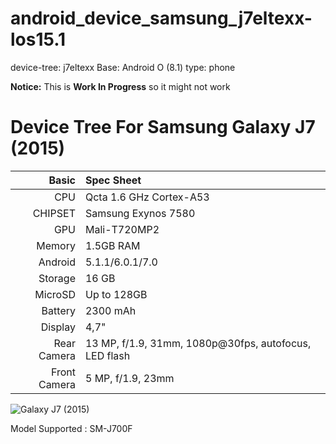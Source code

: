 # android_device_samsung_j7eltexx-los15.1
device-tree: j7eltexx
Base: Android O (8.1)
type: phone

**Notice:** This is **Work In Progress** so it might not work

Device Tree For Samsung Galaxy J7 (2015)
=====================================

Basic   | Spec Sheet
-------:|:-------------------------
CPU     | Qcta 1.6 GHz Cortex-A53
CHIPSET | Samsung Exynos 7580
GPU     | Mali-T720MP2
Memory  | 1.5GB RAM
Android | 5.1.1/6.0.1/7.0
Storage | 16 GB
MicroSD | Up to 128GB
Battery | 2300 mAh
Display | 4,7"
Rear Camera  | 13 MP, f/1.9, 31mm, 1080p@30fps, autofocus, LED flash
Front Camera  | 5 MP, f/1.9, 23mm

![Galaxy J7 (2015)](https://aicdn.files.wordpress.com/2017/06/j7-2015-will-get-nougat.jpg "Galaxy J7 (2015)")

Model Supported : SM-J700F
